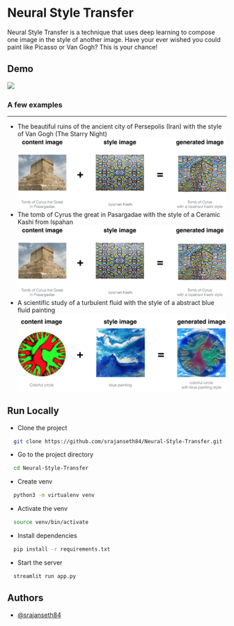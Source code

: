 
# Neural Style Transfer


Neural Style Transfer is a technique that uses deep learning to compose one image in the style of another image. Have your ever wished you could paint like Picasso or Van Gogh? This is your chance!

## Demo

![](images/demo.gif.gif)


### A few examples
-------------------
* The beautiful ruins of the ancient city of Persepolis (Iran) with the style of Van Gogh (The Starry Night) 
  <img src="images/pasargad_kashi.png">
* The tomb of Cyrus the great in Pasargadae with the style of a Ceramic Kashi from Ispahan 
  <img src="images/pasargad_kashi.png">
* A scientific study of a turbulent fluid with the style of a abstract blue fluid painting
  <img src = "images/circle_abstract.png">



## Run Locally

* Clone the project

```bash
  git clone https://github.com/srajanseth84/Neural-Style-Transfer.git
```

* Go to the project directory

```bash
  cd Neural-Style-Transfer
```
* Create venv

```bash
  python3 -m virtualenv venv 
```

* Activate the venv

```bash
  source venv/bin/activate
```

* Install dependencies

```bash
  pip install -r requirements.txt
```

* Start the server

```bash
  streamlit run app.py 
```

    

## Authors

- [@srajanseth84](https://github.com/srajanseth84)

  